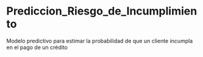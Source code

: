 # Prediccion_Riesgo_de_Incumplimiento
 Modelo predictivo para estimar la probabilidad de que un cliente incumpla en el pago de un crédito
